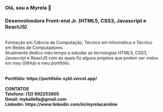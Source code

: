 ### Olá, sou a Myrela 👋
### Desenvolvedora Front-end Jr. (HTML5, CSS3, Javascript e ReactJS)
<br>
Formação em Ciência da Computação, Técnico em Informática e Técnico em
Redes de Computadores.
<br>
Atualmente dedico meu tempo a estudar as tecnologias HTML5, CSS3,
Javascript e ReactJS com as quais fiz alguns projetos que podem ser vistos em
meu GitHub e meu portifólio.
<br>
<br>

<br>
<strong>Portifólio: https://portifolio-sybl.vercel.app/</strong>
<br>
<br>
<strong>CONTATOS</strong> 
<br>
<strong>Telefone: (12) 992253905</strong>
<br>
<strong>Gmail: mykallella@gmail.com</strong>
<br>
<strong>Linkedin: https://www.linkedin.com/in/myrelacaroline</strong>
<br>



